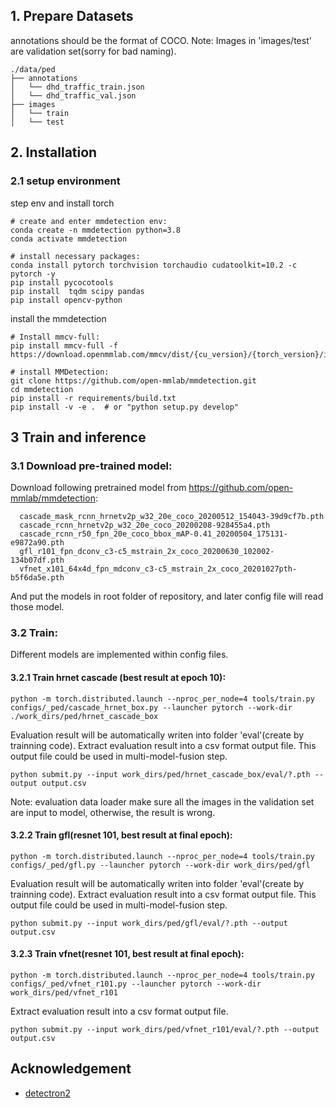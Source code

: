 
## 1. Prepare Datasets
annotations should be the format of COCO.
Note: Images in 'images/test' are validation set(sorry for bad naming).
```
./data/ped
├── annotations
│   └── dhd_traffic_train.json
│   └── dhd_traffic_val.json
├── images
│   └── train
│   └── test
```

## 2. Installation
### 2.1 setup environment
step env and install torch
```
# create and enter mmdetection env:
conda create -n mmdetection python=3.8
conda activate mmdetection

# install necessary packages:
conda install pytorch torchvision torchaudio cudatoolkit=10.2 -c pytorch -y
pip install pycocotools
pip install  tqdm scipy pandas
pip install opencv-python
```
install the mmdetection
```
# Install mmcv-full:
pip install mmcv-full -f https://download.openmmlab.com/mmcv/dist/{cu_version}/{torch_version}/index.html

# install MMDetection:
git clone https://github.com/open-mmlab/mmdetection.git
cd mmdetection
pip install -r requirements/build.txt
pip install -v -e .  # or "python setup.py develop"
```


## 3 Train and inference
### 3.1 Download pre-trained model:
Download following pretrained model from https://github.com/open-mmlab/mmdetection:
```
  cascade_mask_rcnn_hrnetv2p_w32_20e_coco_20200512_154043-39d9cf7b.pth
  cascade_rcnn_hrnetv2p_w32_20e_coco_20200208-928455a4.pth
  cascade_rcnn_r50_fpn_20e_coco_bbox_mAP-0.41_20200504_175131-e9872a90.pth
  gfl_r101_fpn_dconv_c3-c5_mstrain_2x_coco_20200630_102002-134b07df.pth
  vfnet_x101_64x4d_fpn_mdconv_c3-c5_mstrain_2x_coco_20201027pth-b5f6da5e.pth
```
And put the models in root folder of repository, and later config file will read those model.

### 3.2 Train:
Different models are implemented within config files.
#### 3.2.1 Train hrnet cascade (best result at epoch 10):
```
python -m torch.distributed.launch --nproc_per_node=4 tools/train.py configs/_ped/cascade_hrnet_box.py --launcher pytorch --work-dir ./work_dirs/ped/hrnet_cascade_box
```
Evaluation result will be automatically writen into folder 'eval'(create by trainning code).
Extract evaluation result into a csv format output file. 
This output file could be used in multi-model-fusion step.
```
python submit.py --input work_dirs/ped/hrnet_cascade_box/eval/?.pth --output output.csv
```
Note: evaluation data loader make sure all the images in the validation set are input to model, otherwise, the result is wrong.

#### 3.2.2 Train gfl(resnet 101, best result at final epoch):
```
python -m torch.distributed.launch --nproc_per_node=4 tools/train.py configs/_ped/gfl.py --launcher pytorch --work-dir work_dirs/ped/gfl
```
Evaluation result will be automatically writen into folder 'eval'(create by trainning code).
Extract evaluation result into a csv format output file. 
This output file could be used in multi-model-fusion step.
```
python submit.py --input work_dirs/ped/gfl/eval/?.pth --output output.csv
```

#### 3.2.3 Train vfnet(resnet 101, best result at final epoch):
```
python -m torch.distributed.launch --nproc_per_node=4 tools/train.py configs/_ped/vfnet_r101.py --launcher pytorch --work-dir work_dirs/ped/vfnet_r101
```
Extract evaluation result into a csv format output file. 
```
python submit.py --input work_dirs/ped/vfnet_r101/eval/?.pth --output output.csv
```

## Acknowledgement
* [detectron2](https://github.com/facebookresearch/detectron2)

